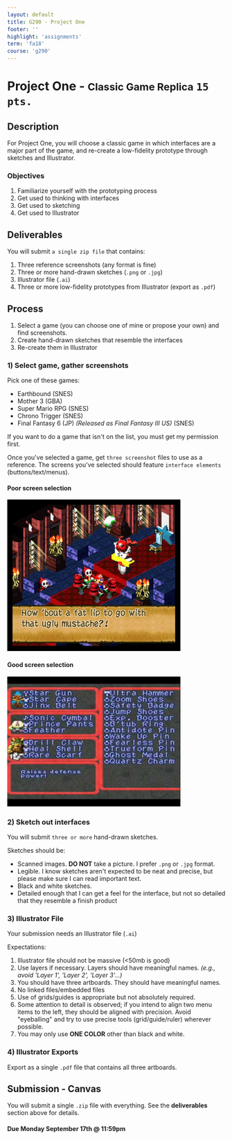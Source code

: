 ```yaml
---
layout: default
title: G290 - Project One
footer: ''
highlight: 'assignments'
term: 'fa18'
course: 'g290'
---
```

# Project One - <small>Classic Game Replica</small> `15 pts.`
## Description
For Project One, you will choose a classic game in which interfaces are a major part of the game, and re-create a low-fidelity prototype through sketches and Illustrator.

### Objectives
1. Familiarize yourself with the prototyping process
2. Get used to thinking with interfaces
3. Get used to sketching
4. Get used to Illustrator

## Deliverables
You will submit `a single zip file` that contains:

1. Three reference screenshots (any format is fine)
2. Three or more hand-drawn sketches (`.png` or `.jpg`)
4. Illustrator file (`.ai`)
3. Three or more low-fidelity prototypes from Illustrator (export as `.pdf`)

## Process

1. Select a game (you can choose one of mine or propose your own) and find screenshots.
2. Create hand-drawn sketches that resemble the interfaces
3. Re-create them in Illustrator


### 1) Select game, gather screenshots
Pick one of these games:

 * Earthbound (SNES)
 * Mother 3 (GBA)
 * Super Mario RPG (SNES)
 * Chrono Trigger (SNES)
 * Final Fantasy 6 (JP) _(Released as Final Fantasy III US)_ (SNES)

If you want to do a game that isn't on the list, you must get my permission first.

Once you've selected a game, get `three screenshot` files to use as a reference. The screens you've selected should feature `interface elements` (buttons/text/menus).

#### Poor screen selection
<img src="img/bad-screen.jpg" width="400">

#### Good screen selection
<img src="img/good-screen.jpg" width="400">

### 2) Sketch out interfaces
You will submit `three or more` hand-drawn sketches.

Sketches should be:

 * Scanned images. __DO NOT__ take a picture. I prefer `.png` or `.jpg` format.
 * Legible. I know sketches aren't expected to be neat and precise, but please make sure I can read important text.
 * Black and white sketches.
 * Detailed enough that I can get a feel for the interface, but not so detailed that they resemble a finish product

### 3) Illustrator File
Your submission needs an Illustrator file (`.ai`)

Expectations:

1. Illustrator file should not be massive (<50mb is good)
2. Use layers if necessary. Layers should have meaningful names. _(e.g., avoid 'Layer 1', 'Layer 2', 'Layer 3'...)_
3. You should have three artboards. They should have meaningful names.
4. No linked files/embedded files
5. Use of grids/guides is appropriate but not absolutely required.
6. Some attention to detail is observed; if you intend to align two menu items to the left, they should be aligned with precision. Avoid "eyeballing" and try to use precise tools (grid/guide/ruler) wherever possible.
7. You may only use __ONE COLOR__ other than black and white.

### 4) Illustrator Exports
Export as a single `.pdf` file that contains all three artboards.

## Submission - Canvas
You will submit a single `.zip` file with everything. See the __deliverables__ section above for details.

#### **Due Monday September 17th @ 11:59pm**